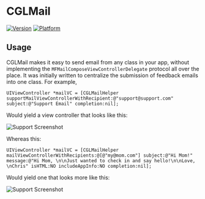 # CGLMail

[![Version](http://cocoapod-badges.herokuapp.com/v/CGLWebView/badge.png)](http://cocoadocs.org/docsets/CGLWebView)
[![Platform](http://cocoapod-badges.herokuapp.com/p/CGLWebView/badge.png)](http://cocoadocs.org/docsets/CGLWebView)

## Usage

CGLMail makes it easy to send email from any class in your app, without implementing the `MFMailComposeViewControllerDelegate` protocol all over the place. It was initially written to centralize the submission of feedback emails into one class. For example, 

    UIViewController *mailVC = [CGLMailHelper supportMailViewControllerWithRecipient:@"support@support.com" subject:@"Support Email" completion:nil];

Would yield a view controller that looks like this:

![Support Screenshot](https://raw.github.com/chrisladd/CGLMail/master/screenshots/support-screenshot.png)

Whereas this:

    UIViewController *mailVC = [CGLMailHelper mailViewControllerWithRecipients:@[@"my@mom.com"] subject:@"Hi Mom!" message:@"Hi Mom, \n\nJust wanted to check in and say hello!\n\nLove, \nChris" isHTML:NO includeAppInfo:NO completion:nil];

Would yield one that looks more like this:

![Support Screenshot](https://raw.github.com/chrisladd/CGLMail/master/screenshots/email-screenshot.png)

